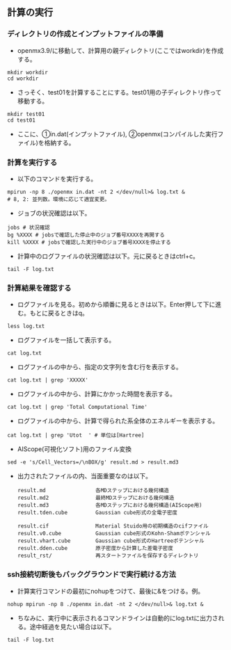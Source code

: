 ## 計算の実行
### ディレクトリの作成とインプットファイルの準備
- openmx3.9/に移動して、計算用の親ディレクトリ(ここではworkdir)を作成する。
```
mkdir workdir
cd workdir
```
- さっそく、test01を計算することにする。test01用の子ディレクトリ作って移動する。
```
mkdir test01
cd test01
```
- ここに、①in.dat(インプットファイル), ②openmx(コンパイルした実行ファイル)を格納する。

### 計算を実行する
- 以下のコマンドを実行する。
```
mpirun -np 8 ./openmx in.dat -nt 2 </dev/null>& log.txt &
# 8, 2: 並列数。環境に応じて適宜変更。
```
- ジョブの状況確認は以下。
```
jobs # 状況確認
bg %XXXX # jobsで確認した停止中のジョブ番号XXXXを再開する
kill %XXXX # jobsで確認した実行中のジョブ番号XXXXを停止する
```
- 計算中のログファイルの状況確認は以下。元に戻るときはctrl+c。
```
tail -F log.txt
```

### 計算結果を確認する
- ログファイルを見る。初めから順番に見るときは以下。Enter押して下に進む。もとに戻るときはq。
```
less log.txt
```
- ログファイルを一括して表示する。
```
cat log.txt
```
- ログファイルの中から、指定の文字列を含む行を表示する。
```
cat log.txt | grep 'XXXXX'
```
- ログファイルの中から、計算にかかった時間を表示する。
```
cat log.txt | grep 'Total Computational Time'
```
- ログファイルの中から、計算で得られた系全体のエネルギーを表示する。
```
cat log.txt | grep 'Utot  ' # 単位は[Hartree]
```
- AIScope(可視化ソフト)用のファイル変換
```
sed -e 's/Cell_Vectors=/\nBOX/g' result.md > result.md3
```
- 出力されたファイルの内、当面重要なのは以下。

      result.md                各MDステップにおける幾何構造 
      result.md2               最終MDステップにおける幾何構造  
      result.md3               各MDステップにおける幾何構造(AIScope用)
      result.tden.cube         Gaussian cube形式の全電子密度

      result.cif               Material Stuido用の初期構造のcifファイル
      result.v0.cube           Gaussian cube形式のKohn-Shamポテンシャル
      result.vhart.cube        Gaussian cube形式のHartreeポテンシャル
      result.dden.cube         原子密度から計算した差電子密度 
      result_rst/              再スタートファイルを保存するディレクトリ

### ssh接続切断後もバックグラウンドで実行続ける方法
- 計算実行コマンドの最初にnohupをつけて、最後に&をつける。例。
```
nohup mpirun -np 8 ./openmx in.dat -nt 2 </dev/null>& log.txt &
```
- ちなみに、実行中に表示されるコマンドラインは自動的にlog.txtに出力される。途中経過を見たい場合は以下。
```
tail -F log.txt
```
